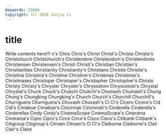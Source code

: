 ```yaml
---
Keywords: 23980
Copyright: (C) 2020 Junjie Li
---
```


# title

Write contents here!!!
n's 
Chris 
Chris's 
Christ 
Christ's 
Christa
Christa's 
Christchurch 
Christchurch's 
Christendom 
Christendom's 
Christendoms 
Christensen 
Christensen's 
Christi 
Christi's
Christian 
Christian's 
Christianities 
Christianity 
Christianity's 
Christians 
Christie 
Christie's 
Christina 
Christina's
Christine 
Christine's 
Christmas 
Christmas's 
Christmases 
Christoper 
Christoper's 
Christopher 
Christopher's 
Christs
Christy 
Christy's 
Chrysler 
Chrysler's 
Chrysostom 
Chrysostom's 
Chrystal 
Chrystal's 
Chuck 
Chuck's
Chukchi 
Chukchi's 
Chumash 
Chumash's 
Chung 
Chung's 
Chungking 
Chungking's 
Church 
Church's
Churchill 
Churchill's 
Churriguera 
Churriguera's 
Chuvash 
Chuvash's 
Ci 
Ci's 
Cicero 
Cicero's
Cid 
Cid's 
Cimabue 
Cimabue's 
Cincinnati 
Cincinnati's 
Cinderella 
Cinderella's 
Cinderellas 
Cindy
Cindy's 
CinemaScope 
CinemaScope's 
Cinerama 
Cinerama's 
Cipro 
Cipro's 
Circe 
Circe's 
Cisco
Cisco's 
Citibank 
Citibank's 
Citigroup 
Citigroup's 
Citroen 
Citroen's 
Cl 
Cl's 
Claiborne
Claiborne's 
Clair 
Clair's 
Claire 

